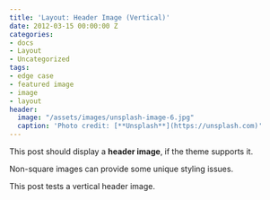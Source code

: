 ```yaml
---
title: 'Layout: Header Image (Vertical)'
date: 2012-03-15 00:00:00 Z
categories:
- docs
- Layout
- Uncategorized
tags:
- edge case
- featured image
- image
- layout
header:
  image: "/assets/images/unsplash-image-6.jpg"
  caption: 'Photo credit: [**Unsplash**](https://unsplash.com)'
---
```


This post should display a **header image**, if the theme supports it.

Non-square images can provide some unique styling issues.

This post tests a vertical header image.